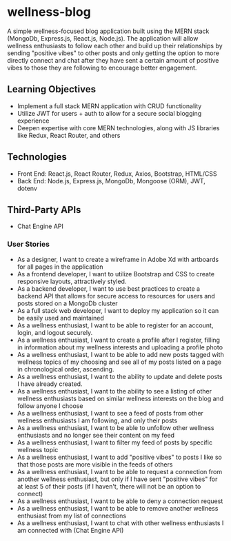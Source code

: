 # wellness-blog

A simple wellness-focused blog application built using the MERN stack (MongoDb, Express.js, React.js, Node.js). The application will allow wellness enthusiasts to follow each other and build up their relationships by sending "positive vibes" to other posts and only getting the option to more directly connect and chat after they have sent a certain amount of positive vibes to those they are following to encourage better engagement.

## Learning Objectives
- Implement a full stack MERN application with CRUD functionality
- Utilize JWT for users + auth to allow for a secure social blogging experience
- Deepen expertise with core MERN technologies, along with JS libraries like Redux, React Router, and others

## Technologies
- Front End: React.js, React Router, Redux, Axios, Bootstrap, HTML/CSS
- Back End: Node.js, Express.js, MongoDb, Mongoose (ORM), JWT, dotenv

## Third-Party APIs
- Chat Engine API

### User Stories

- As a designer, I want to create a wireframe in Adobe Xd with artboards for all pages in the application
- As a frontend developer, I want to utilize Bootstrap and CSS to create responsive layouts, attractively styled.
- As a backend developer, I want to use best practices to create a backend API that allows for secure access to resources for users and posts stored on a MongoDb cluster
- As a full stack web developer, I want to deploy my application so it can be easily used and maintained
- As a wellness enthusiast, I want to be able to register for an account, login, and logout securely.
- As a wellness enthusiast, I want to create a profile after I register, filling in information about my wellness interests and uploading a profile photo
- As a wellness enthusiast, I want to be able to add new posts tagged with wellness topics of my choosing and see all of my posts listed on a page in chronological order, ascending. 
- As a wellness enthusiast, I want to the ability to update and delete posts I have already created.
- As a wellness enthusiast, I want to the ability to see a listing of other wellness enthusiasts based on similar wellness interests on the blog and follow anyone I choose
- As a wellness enthusiast, I want to see a feed of posts from other wellness enthusiasts I am following, and only their posts
- As a wellness enthusiast, I want to be able to unfollow other wellness enthusiasts and no longer see their content on my feed
- As a wellness enthusiast, I want to filter my feed of posts by specific wellness topic
- As a wellness enthusiast, I want to add "positive vibes" to posts I like so that those posts are more visible in the feeds of others
- As a wellness enthusiast, I want to be able to request a connection from another wellness enthusiast, but only if I have sent "positive vibes" for at least 5 of their posts (if I haven't, there will not be an option to connect)
- As a wellness enthusiast, I want to be able to deny a connection request
- As a wellness enthusiast, I want to be able to remove another wellness enthusiast from my list of connections
- As a wellness enthusiast, I want to chat with other wellness enthusiasts I am connected with (Chat Engine API)


